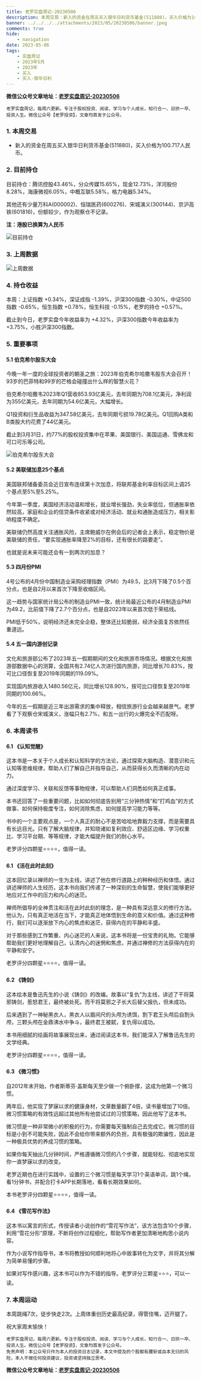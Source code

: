 ```yaml
---
title: 老罗实盘周记-20230506
description: 本周交易：新入的资金在周五买入银华日利货币基金(511880)，买入价格为100.717人民币。目前持仓：腾讯控股43.46%，分众传媒15.65%，现金12.73%，洋河股份8.28%，海康微视6.05%，中概互联5.58%，格力电器5.34%。其他还有少量万科A(000002)、恒瑞医药(600276)、宋城演义(300144)、京沪高铁(601816)，份额较少，作为观察仓不记录。
banner: ../../../../attachments/2023/05/20230506/banner.jpeg
comments: true
hide:
    - navigation
date: 2023-05-06
tags:
    - 实盘周记
    - 2023年5月
    - 2023年
    - 买入
    - 买入-银华日利
---
```


__微信公众号文章地址：[老罗实盘周记-20230506](https://mp.weixin.qq.com/s/USqRDIlT3X2zSyzCtibvaw)__

```
老罗实盘周记，每周六更新。专注于股权投资、阅读、学习与个人成长，知行合一、日拱一卒、投资人生。微信公众号【老罗投资】，文章均首发于公众号。
```

### 1. 本周交易

+ 新入的资金在周五买入银华日利货币基金(511880)，买入价格为100.717人民币。

### 2. 目前持仓

目前持仓：腾讯控股43.46%，分众传媒15.65%，现金12.73%，洋河股份8.28%，海康微视6.05%，中概互联5.58%，格力电器5.34%。

其他还有少量万科A(000002)、恒瑞医药(600276)、宋城演义(300144)、京沪高铁(601816)，份额较少，作为观察仓不记录。

**注：港股已换算为人民币**

![目前持仓](../../../attachments/2023/05/20230506/1.png)

### 3. 上周数据

![上周数据](../../../attachments/2023/05/20230506/2.png)

### 4. 持仓收益

本周：上证指数 +0.34%，深证成指 -1.39%，沪深300指数 -0.30%，中证500指数 -0.65%，恒生指数 +0.78%，恒生科技 -0.15%，老罗的持仓 <span class="red">+0.57%</span>。

截止到今日，老罗实盘今年收益率为 <span class="red">+4.32%</span>，沪深300指数今年收益率为 <span class="red">+3.75%</span>，小胜沪深300指数。

### 5. 重要事项

#### 5.1 伯克希尔股东大会

今晚一年一度的全球投资者的朝圣之旅：2023年伯克希尔哈撒韦股东大会召开！93岁的巴菲特和99岁的芒格会碰撞出什么样的智慧火花？

伯克希尔哈撒韦2023年Q1营收853.93亿美元，去年同期为708.1亿美元，净利润为355亿美元，去年同期为54.6亿美元，大幅增长。

Q1投资和衍生品收益为347.58亿美元，去年同期亏损19.78亿美元。Q1回购A类和B类股大约花费了44亿美元。

截止到3月31日，约77%的股权投资集中在苹果、美国银行、美国运通、雪佛龙和可口可乐等公司。

![伯克希尔股东大会](../../../attachments/2023/05/20230506/3.jpeg)

#### 5.2 美联储加息25个基点

美国联邦储备委员会近日宣布连续第十次加息，将联邦基金利率目标区间上调25个基点至5%至5.25%。

今年第一季度，美国经济活动温和增长，就业增长强劲，失业率低位，但通胀率依然较高，家庭和企业的信贷条件收紧或对经济活动、就业和通胀造成压力，相关影响程度不确定。

美联储仍然高度关注通胀风险，主席鲍威尔在例会后的记者会上表示，稳定物价是美联储的责任，“要实现通胀率降至2%的目标，还有很长的路要走”。

也就是说未来可能还会有一到两次的加息？

#### 5.3 四月份PMI

4号公布的4月份中国制造业采购经理指数（PMI）为49.5，比3月下降了0.5个百分点，也是自2月以来首次下降至收缩区间。

这一趋势与国家统计局公布的制造业PMI一致，统计局最近公布的4月制造业PMI为49.2，比前值下降了2.7个百分点，也是自2023年以来首次低于荣枯线。

PMI低于50%，说明经济还未完全企稳，整体还比较脆弱，经济全面复苏依然任重道远。

#### 5.4 五一国内游创记录

文化和旅游部公布了2023年五一假期期间的文化和旅游市场情况。根据文化和旅游部数据中心的测算，全国共有2.74亿人次进行国内旅游，同比增长70.83%，按可比口径恢复至2019年同期的119.09%。

实现国内旅游收入1480.56亿元，同比增长128.90%，按可比口径恢复至2019年同期的100.66%。

今年的五一假期是近三年出游需求的集中释放，相信旅游行业会越来越景气。老罗看了下观察仓宋城演义，涨幅只有2.7%，和五一出行的火爆完全不匹配呀。

### 6. 本周读书

#### 6.1 《认知觉醒》

这本书是一本关于个人成长和认知科学的方法论，通过探索大脑构造、潜意识和元认知等思维规律，帮助人们了解自己并指导自己，从而获得长久而清晰的内在动力。

通过深度学习、关联和反馈等事物规律，可以帮助人们洞悉如何真正成事。

本书还回答了一些重要问题，比如如何彻底告别用“三分钟热情”和“打鸡血”的方式做事、如何保持极度专注，如何消除焦虑，如何提高学习能力等等。

书中的一个主要观点是，一个人真正的耐心不是苦哈哈地靠毅力支撑，而是需要具有长远目光。只有了解大脑规律，并知晓诸如复利效应、舒适区边缘、学习权重比、学习平台期、等等规律，才能大幅提升我们的耐心水平。

老罗评分四颗星⭐️⭐️⭐️⭐️，值得一读。

#### 6.1 《活在此时此刻》

这本回忆录以禅师的一生为主线，讲述了他在修行道路上的种种经历和体悟。通过讲述禅师的人生经历，这本书向我们传递了一种深刻的生命智慧，使我们能够更好地应对工作中的压力和内心的迷茫。

禅师所倡导的全神贯注和活在此时此刻的理念，是一种具有深远意义的修行方法。他认为，只有真正地活在当下，才能真正地体悟到生命的意义和价值。通过这种修行，我们可以逐渐放下内心的焦虑和迷茫，获得内在的平静和丰盛。

对于那些感到工作繁重、内心迷茫的人来说，这本书将是一份宝贵的礼物。它能够帮助我们更好地理解自己，认清内心的迷惘和焦虑，并通过禅修的方法获得内在的平静和安宁。

老罗评分四颗星⭐️⭐️⭐️⭐️，值得一读。

#### 6.2 《铸剑》

这本绘本是鲁迅先生的小说《铸剑》的改编。故事以“复仇”为主线，讲述了干将莫邪铸剑，惹怒君王，最终被处死。而干将莫邪之子长大后替父报仇，但未成功。

后来遇到了一神秘黑衣人，黑衣人以眉间尺的头颅为诱饵，割下君王头颅后自割头颅，三颗头颅在金鼎沸水中争斗，最终君王被弑，复仇得以成功。

本书用细腻的绘画将故事展现出来，通过阅读这本书，我们能深入了解鲁迅先生的文学经典。

老罗评分四颗星⭐️⭐️⭐️⭐️，值得一读。

#### 6.3 《微习惯》

自2012年末开始，作者斯蒂芬·盖斯每天至少做一个俯卧撑，这成为他第一个微习惯。

两年后，他实现了梦寐以求的健康身材，文章数量翻了4倍，读书量增加了10倍。微习惯策略的有效性远超过其他所有他尝试过的习惯策略，因此他写了这本书。

微习惯是一种非常微小的积极的行为，你需要每天强制自己去完成它。微习惯的目标是小到不可能失败，因此不会给你带来额外的负担，具有极强的欺骗性，因此是一种极具优势的养成习惯的策略。

如果你每天抽出几分钟时间，严格遵循微习惯的八个步骤，就能轻松、彻底地实现你一直梦寐以求的改变。

老罗近期也在进行实践中，设置的三个微习惯是每天学习1个英语单词，跳1个绳，看1分钟书，并配合打卡APP长期落地，看看长期效果如何。

本书老罗评分四颗星⭐️⭐️⭐️⭐️，值得一读。

#### 6.4 《雪花写作法》

这本书以寓言的形式，传授读者小说创作的“雪花写作法”，该方法包含10个步骤，利用“雪花分形”原理，不断将创作过程细化，帮助写作者更加清晰地构思小说内容。

作为小说写作指导书，本书将教授如何顺利地将心中故事转化为文字，并将其分解为简单易懂的步骤。

如果对写作感兴趣，这本书可以作为不错的指导。老罗评分三颗星⭐️⭐️⭐️，可以一读。

### 7. 本周运动

本周跳绳7次，徒步快走2次。上周体重创历史最高纪录，得管住嘴，迈开腿了。

祝大家周末愉快！

```
老罗实盘周记，每周六更新。专注于股权投资、阅读、学习与个人成长，知行合一、日拱一卒、投资人生。微信公众号【老罗投资】，文章均首发于公众号。
免责声明：本公众号只作为本人的投资日志记录，本文中提及的个股都有腰斩或血本无归的风险，本人不做任何投资建议，投资请坚持独立思考。
```

__微信公众号文章地址：[老罗实盘周记-20230506](https://mp.weixin.qq.com/s/USqRDIlT3X2zSyzCtibvaw)__